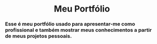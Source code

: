 <h1 align="center"> Meu Portfólio </h1>
<h3> Esse é meu portfólio usado para apresentar-me como profissional e também mostrar meus conhecimentos 
a partir de meus projetos pessoais.</h3>
